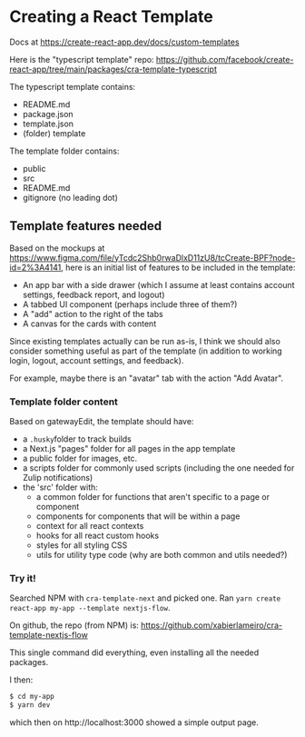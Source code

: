 # Creating a React Template

Docs at https://create-react-app.dev/docs/custom-templates

Here is the "typescript template" repo:
https://github.com/facebook/create-react-app/tree/main/packages/cra-template-typescript

The typescript template contains:
- README.md
- package.json
- template.json
- (folder) template

The template folder contains:
- public
- src
- README.md
- gitignore (no leading dot)

## Template features needed

Based on the mockups at 
https://www.figma.com/file/yTcdc2Shb0rwaDlxD11zU8/tcCreate-BPF?node-id=2%3A4141, here is an initial list of features to be included in the template:
- An app bar with a side drawer (which I assume at least contains account settings, feedback report, and logout)
- A tabbed UI component (perhaps include three of them?)
- A "add" action to the right of the tabs
- A canvas for the cards with content

Since existing templates actually can be run as-is, I think we should also consider something useful as part of the template (in addition to working login, logout, account settings, and feedback).

For example, maybe there is an "avatar" tab with the action "Add Avatar".

### Template folder content

Based on gatewayEdit, the template should have:
- a `.husky`folder to track builds
- a Next.js "pages" folder for all pages in the app template
- a public folder for images, etc.
- a scripts folder for commonly used scripts (including the one needed for Zulip notifications)
- the 'src' folder with:
	- a common folder for functions that aren't specific to a page or component
	- components for components that will be within a page
	- context for all react contexts
	- hooks for all react custom hooks
	- styles for all styling CSS
	- utils for utility type code (why are both common and utils needed?)


### Try it!

Searched NPM with `cra-template-next` and picked one. Ran `yarn create react-app my-app --template nextjs-flow`.

On github, the repo (from NPM) is: 
https://github.com/xabierlameiro/cra-template-nextjs-flow

This single command did everything, even installing all the needed packages.

I then:
```sh
$ cd my-app
$ yarn dev
```
which then on http://localhost:3000 showed a simple output page.
